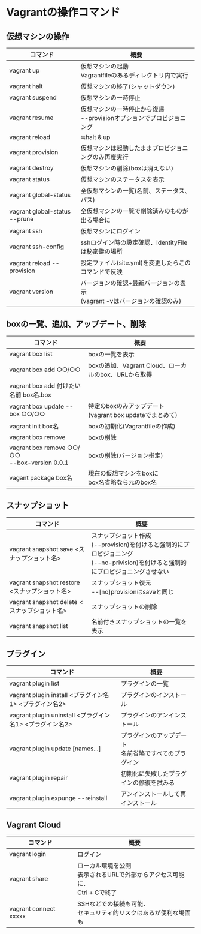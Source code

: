 # Vagrantの操作コマンド
## 仮想マシンの操作
|コマンド|概要|
| ----  | ---- |
|vagrant up | 仮想マシンの起動<br>Vagrantfileのあるディレクトリ内で実行|
|vagrant halt | 仮想マシンの終了(シャットダウン)|
|vagrant suspend| 仮想マシンの一時停止|
|vagrant resume| 仮想マシンの一時停止から復帰<br>--provisionオプションでプロビジョニング|
|vagrant reload| ≒halt & up|
|vagrant provision| 仮想マシンは起動したままプロビジョニングのみ再度実行|
|vagrant destroy| 仮想マシンの削除(boxは消えない)|
|vagrant status| 仮想マシンのステータスを表示|
|vagrant global-status| 全仮想マシンの一覧(名前、ステータス、パス)|
|vagrant global-status --prune| 全仮想マシンの一覧で削除済みのものが出る場合に|
|vagrant ssh| 仮想マシンにログイン|
|vagrant ssh-config| sshログイン時の設定確認．IdentityFileは秘密鍵の場所|
|vagrant reload --provision| 設定ファイル(site.yml)を変更したらこのコマンドで反映|
|vagrant version| バージョンの確認+最新バージョンの表示<br>(vagrant -vはバージョンの確認のみ)|

## boxの一覧、追加、アップデート、削除
|コマンド|概要|
| ----  | ---- |
|vagrant box list| boxの一覧を表示|
|vagrant box add ○○/○○| boxの追加．Vagrant Cloud、ローカルのbox、URLから取得|
|vagrant box add 付けたい名前 box名.box ||
|vagrant box update --box ○○/○○| 特定のboxのみアップデート<br>(vagrant box updateでまとめて)
|vagrant init box名| boxの初期化(Vagrantfileの作成)|
|vagrant box remove| boxの削除|
|vagrant box remove ○○/○○<br>--box-version 0.0.1| boxの削除(バージョン指定)
|vagant package box名| 現在の仮想マシンをboxに<br>box名省略なら元のbox名|

## スナップショット
|コマンド|概要|
| ----  | ---- |
|vagrant snapshot save <スナップショット名>| スナップショット作成<br>(--provision)を付けると強制的にプロビジョニング<br>(--no-privision)を付けると強制的にプロビジョニングさせない|
|vagrant snapshot restore <スナップショット名>| スナップショット復元<br>--[no]provisionはsaveと同じ|
|vagrant snapshot delete <スナップショット名>| スナップショットの削除|
|vagrant snapshot list| 名前付きスナップショットの一覧を表示|

## プラグイン
|コマンド|概要|
| ----  | ---- |
|vagrant plugin list| プラグインの一覧|
|vagrant plugin install <プラグイン名1> <プラグイン名2>| プラグインのインストール|
|vagrant plugin uninstall <プラグイン名1> <プラグイン名2>| プラグインのアンインストール|
|vagrant plugin update [names...]| プラグインのアップデート<br>名前省略ですべてのプラグイン|
|vagrant plugin repair| 初期化に失敗したプラグインの修復を試みる|
|vagrant plugin expunge --reinstall| アンインストールして再インストール|

## Vagrant Cloud
|コマンド|概要|
| ----  | ---- |
|vagrant login| ログイン|
|vagrant share| ローカル環境を公開<br>表示されるURLで外部からアクセス可能に．<br>Ctrl + Cで終了|
|vagrant connect xxxxx| SSHなどでの接続も可能．<br>セキュリティ的リスクはあるが便利な場面も|